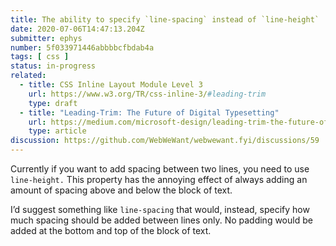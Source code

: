 ```yaml
---
title: The ability to specify `line-spacing` instead of `line-height`
date: 2020-07-06T14:47:13.204Z
submitter: ephys
number: 5f033971446abbbbcfbdab4a
tags: [ css ]
status: in-progress
related:
  - title: CSS Inline Layout Module Level 3
    url: https://www.w3.org/TR/css-inline-3/#leading-trim
    type: draft
  - title: "Leading-Trim: The Future of Digital Typesetting"
    url: https://medium.com/microsoft-design/leading-trim-the-future-of-digital-typesetting-d082d84b202
    type: article
discussion: https://github.com/WebWeWant/webwewant.fyi/discussions/59
---
```


Currently if you want to add spacing between two lines, you need to use `line-height.` This property has the annoying effect of always adding an amount of spacing above and below the block of text.

I’d suggest something like `line-spacing` that would, instead, specify how much spacing should be added between lines only. No padding would be added at the bottom and top of the block of text.
